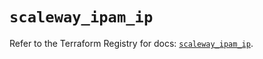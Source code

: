 # `scaleway_ipam_ip`

Refer to the Terraform Registry for docs: [`scaleway_ipam_ip`](https://registry.terraform.io/providers/scaleway/scaleway/2.59.0/docs/resources/ipam_ip).

